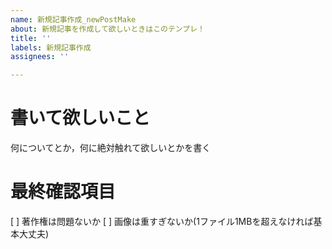 ```yaml
---
name: 新規記事作成_newPostMake
about: 新規記事を作成して欲しいときはこのテンプレ！
title: ''
labels: 新規記事作成
assignees: ''

---
```


# 書いて欲しいこと
何についてとか，何に絶対触れて欲しいとかを書く

# 最終確認項目
[ ] 著作権は問題ないか
[ ] 画像は重すぎないか(1ファイル1MBを超えなければ基本大丈夫)
